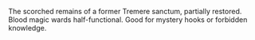 The scorched remains of a former Tremere sanctum, partially restored. Blood magic wards half-functional. Good for mystery hooks or forbidden knowledge.
